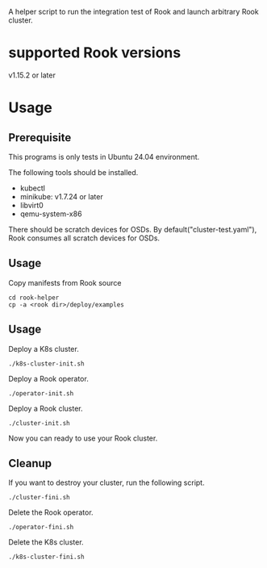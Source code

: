 A helper script to run the integration test of Rook and launch arbitrary Rook cluster.

# supported Rook versions

v1.15.2 or later

# Usage

## Prerequisite

This programs is only tests in Ubuntu 24.04 environment.

The following tools should be installed.

- kubectl
- minikube: v1.7.24 or later
- libvirt0
- qemu-system-x86

There should be scratch devices for OSDs. By default("cluster-test.yaml"), Rook consumes all scratch devices for OSDs.

## Usage

Copy manifests from Rook source

```console
cd rook-helper
cp -a <rook dir>/deploy/examples
```

## Usage

Deploy a K8s cluster.

```console
./k8s-cluster-init.sh
```

Deploy a Rook operator.

```console
./operator-init.sh
```

Deploy a Rook cluster.

```console
./cluster-init.sh
```

Now you can ready to use your Rook cluster.

## Cleanup

If you want to destroy your cluster, run the following script.

```console
./cluster-fini.sh
```

Delete the Rook operator.

```console
./operator-fini.sh
```

Delete the K8s cluster.

```console
./k8s-cluster-fini.sh
```
